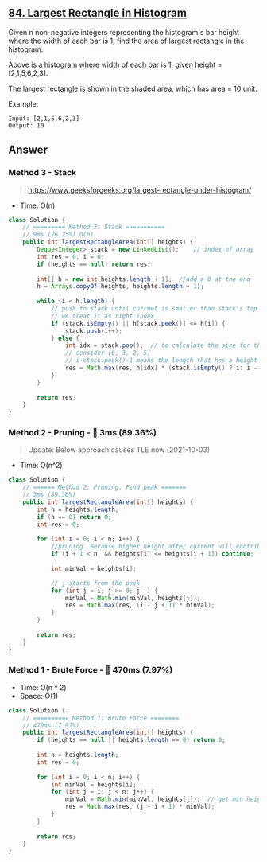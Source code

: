 ## [84. Largest Rectangle in Histogram](https://leetcode.com/problems/largest-rectangle-in-histogram/)

Given n non-negative integers representing the histogram's bar height where the width of each bar is 1, find the area of largest rectangle in the histogram.

Above is a histogram where width of each bar is 1, given height = [2,1,5,6,2,3].

The largest rectangle is shown in the shaded area, which has area = 10 unit.

Example:
```
Input: [2,1,5,6,2,3]
Output: 10
```

## Answer
### Method 3 - Stack
> https://www.geeksforgeeks.org/largest-rectangle-under-histogram/

- Time: O(n)
```java
class Solution {
    // ========= Method 3: Stack ===========
    // 9ms (76.25%) O(n)
    public int largestRectangleArea(int[] heights) {
        Deque<Integer> stack = new LinkedList();    // index of array
        int res = 0, i = 0;
        if (heights == null) return res;
        
        int[] h = new int[heights.length + 1];  //add a 0 at the end
        h = Arrays.copyOf(heights, heights.length + 1);
        
        while (i < h.length) {
            // push to stack until currnet is smaller than stack's top one
            // we treat it as right index
            if (stack.isEmpty() || h[stack.peek()] <= h[i]) {
                stack.push(i++);
            } else {
                int idx = stack.pop();  // to calculate the size for this bar
                // consider [0, 3, 2, 5]
                // i-stack.peek()-1 means the length that has a height equal or greater than current height.
                res = Math.max(res, h[idx] * (stack.isEmpty() ? i: i - stack.peek() - 1));  // stack.peek() is the left index
            }
        }
        
        return res;
    }
}
```
### Method 2 - Pruning - :rocket: 3ms (89.36%)
> Update: Below approach causes TLE now (2021-10-03)

- Time: O(n^2)
```java
class Solution {
    // ====== Method 2: Pruning. Find peak =======
    // 3ms (89.36%)
    public int largestRectangleArea(int[] heights) {
        int n = heights.length;
        if (n == 0) return 0;
        int res = 0;
        
        for (int i = 0; i < n; i++) {
            //pruning. Because higher height after current will contribute to the final result
            if (i + 1 < n  && heights[i] <= heights[i + 1]) continue;
            
            int minVal = heights[i];

            // j starts from the peek
            for (int j = i; j >= 0; j--) {
                minVal = Math.min(minVal, heights[j]);
                res = Math.max(res, (i - j + 1) * minVal);
            }
        }
        
        return res;
    }
}
```
### Method 1 - Brute Force - :turtle: 470ms (7.97%)
- Time: O(n ^ 2)
- Space: O(1)
```java
class Solution {
    // ========== Method 1: Brute Force ========
    // 470ms (7.97%)
    public int largestRectangleArea(int[] heights) {
        if (heights == null || heights.length == 0) return 0;
        
        int n = heights.length;
        int res = 0;
        
        for (int i = 0; i < n; i++) {
            int minVal = heights[i];
            for (int j = i; j < n; j++) {
                minVal = Math.min(minVal, heights[j]);  // get min height from i-th to end
                res = Math.max(res, (j - i + 1) * minVal);
            }
        }
        
        return res;
    }
}
```
